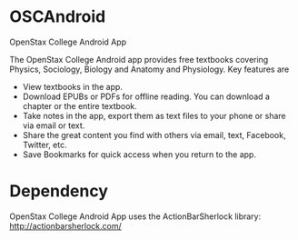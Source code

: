 OSCAndroid
==========

OpenStax College Android App

The OpenStax College Android app provides free textbooks covering Physics, Sociology, Biology and Anatomy and Physiology. Key features are
- View textbooks in the app.
- Download EPUBs or PDFs for offline reading. You can download a chapter or the entire textbook.
- Take notes in the app, export them as text files to your phone or share via email or text.
- Share the great content you find with others via email, text, Facebook, Twitter, etc.
- Save Bookmarks for quick access when you return to the app.

Dependency
==========
OpenStax College Android App uses the ActionBarSherlock library: http://actionbarsherlock.com/